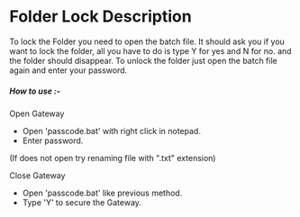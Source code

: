 # Folder Lock Description 

To lock the Folder you need to open the batch file. It should ask you if you want to lock the folder, all you have to do is type Y for yes and N for no. and the folder should disappear. To unlock the folder just open the batch file again and enter your password.

##### How to use :-

Open Gateway

* Open 'passcode.bat' with right click in notepad.
* Enter password.

(If does not open try renaming file with ".txt" extension)

Close Gateway

* Open 'passcode.bat' like previous method.
* Type 'Y' to secure the Gateway.

